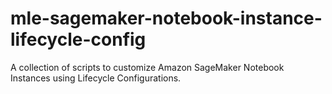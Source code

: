 # mle-sagemaker-notebook-instance-lifecycle-config
A collection of scripts to customize Amazon SageMaker Notebook Instances using Lifecycle Configurations.
